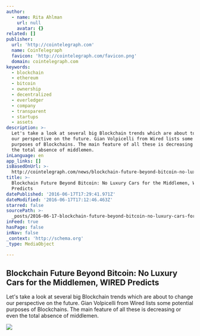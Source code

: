 ```yaml
---
author:
  - name: Rita Ahlman
    url: null
    avatar: {}
related: []
publisher:
  url: 'http://cointelegraph.com'
  name: CoinTelegraph
  favicon: 'http://cointelegraph.com/favicon.png'
  domain: cointelegraph.com
keywords:
  - blockchain
  - ethereum
  - bitcoin
  - ownership
  - decentralized
  - everledger
  - company
  - transparent
  - startups
  - assets
description: >-
  Let's take a look at several big Blockchain trends which are about to change
  our perspective on the future. Gian Volpicelli from Wired lists some potential
  purposes of Blockchains. The main feature of all these is decreasing or even
  the total absence of middlemen.
inLanguage: en
app_links: []
isBasedOnUrl: >-
  http://cointelegraph.com/news/blockchain-future-beyond-bitcoin-no-luxury-cars-for-the-middlemen-wired-predicts
title: >-
  Blockchain Future Beyond Bitcoin: No Luxury Cars for the Middlemen, WIRED
  Predicts
datePublished: '2016-06-17T17:29:41.971Z'
dateModified: '2016-06-17T17:12:46.463Z'
starred: false
sourcePath: >-
  _posts/2016-06-17-blockchain-future-beyond-bitcoin-no-luxury-cars-for-the-mid.md
inFeed: true
hasPage: false
inNav: false
_context: 'http://schema.org'
_type: MediaObject

---
```

<article style=""><h1>Blockchain Future Beyond Bitcoin: No Luxury Cars for the Middlemen, WIRED Predicts</h1><p>Let's take a look at several big Blockchain trends which are about to change our perspective on the future. Gian Volpicelli from Wired lists some potential purposes of Blockchains. The main feature of all these is decreasing or even the total absence of middlemen.</p><img src="http://cointelegraph.com/images/725_aHR0cDovL2NvaW50ZWxlZ3JhcGguY29tL3N0b3JhZ2UvdXBsb2Fkcy92aWV3LzVhOTAzMGJlNDZjYmE3ZGFkZmY5MTBhOTg3MTI1ODAzLmpwZw==.jpg" /></article>